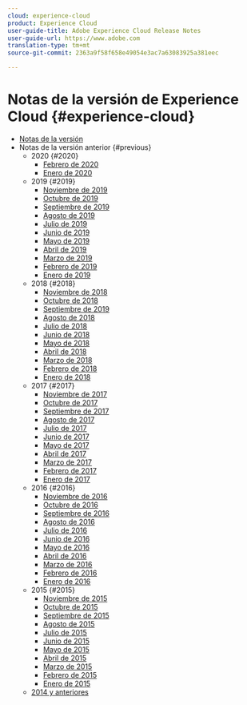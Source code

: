 ```yaml
---
cloud: experience-cloud
product: Experience Cloud
user-guide-title: Adobe Experience Cloud Release Notes
user-guide-url: https://www.adobe.com
translation-type: tm+mt
source-git-commit: 2363a9f58f658e49054e3ac7a63083925a381eec

---
```



# Notas de la versión de Experience Cloud {#experience-cloud}

+ [Notas de la versión](current.md)
+ Notas de la versión anterior {#previous}
   + 2020 {#2020}
      + [Febrero de 2020](c-legacy-releases/2020/02202020.md)
      + [Enero de 2020](c-legacy-releases/2020/01162020.md)
   + 2019 {#2019}
      + [Noviembre de 2019](c-legacy-releases/2019/10312019.md)
      + [Octubre de 2019](c-legacy-releases/2019/10102019.md)
      + [Septiembre de 2019](c-legacy-releases/2019/09122019.md)
      + [Agosto de 2019](c-legacy-releases/2019/08082019.md)
      + [Julio de 2019](c-legacy-releases/2019/07182019.md)
      + [Junio de 2019](c-legacy-releases/2019/06132019.md)
      + [Mayo de 2019](c-legacy-releases/2019/05092019.md)
      + [Abril de 2019](c-legacy-releases/2019/04112019.md)
      + [Marzo de 2019](c-legacy-releases/2019/03072019.md)
      + [Febrero de 2019](c-legacy-releases/2019/02072019.md)
      + [Enero de 2019](c-legacy-releases/2019/01172019.md)
   + 2018 {#2018}
      + [Noviembre de 2018](c-legacy-releases/2018/11012018.md)
      + [Octubre de 2018](c-legacy-releases/2018/10112018.md)
      + [Septiembre de 2019](c-legacy-releases/2018/09132018.md)
      + [Agosto de 2018](c-legacy-releases/2018/08092018.md)
      + [Julio de 2018](c-legacy-releases/2018/07192018.md)
      + [Junio de 2018](c-legacy-releases/2018/06142018.md)
      + [Mayo de 2018](c-legacy-releases/2018/05102018.md)
      + [Abril de 2018](c-legacy-releases/2018/04122018.md)
      + [Marzo de 2018](c-legacy-releases/2018/03082018.md)
      + [Febrero de 2018](c-legacy-releases/2018/02082018.md)
      + [Enero de 2018](c-legacy-releases/2018/01182018.md)
   + 2017 {#2017}
      + [Noviembre de 2017](c-legacy-releases/2017/11092017.md)
      + [Octubre de 2017](c-legacy-releases/2017/10262017.md)
      + [Septiembre de 2017](c-legacy-releases/2017/09212017.md)
      + [Agosto de 2017](c-legacy-releases/2017/08172017.md)
      + [Julio de 2017](c-legacy-releases/2017/07202017.md)
      + [Junio de 2017](c-legacy-releases/2017/06082017.md)
      + [Mayo de 2017](c-legacy-releases/2017/05182017.md)
      + [Abril de 2017](c-legacy-releases/2017/04202017.md)
      + [Marzo de 2017](c-legacy-releases/2017/03092017.md)
      + [Febrero de 2017](c-legacy-releases/2017/02162017.md)
      + [Enero de 2017](c-legacy-releases/2017/01192017.md)
   + 2016 {#2016}
      + [Noviembre de 2016](c-legacy-releases/2016/11102016.md)
      + [Octubre de 2016](c-legacy-releases/2016/10202016.md)
      + [Septiembre de 2016](c-legacy-releases/2016/09152016.md)
      + [Agosto de 2016](c-legacy-releases/2016/08182016.md)
      + [Julio de 2016](c-legacy-releases/2016/07212016.md)
      + [Junio de 2016](c-legacy-releases/2016/06162016.md)
      + [Mayo de 2016](c-legacy-releases/2016/05192016.md)
      + [Abril de 2016](c-legacy-releases/2016/04212016.md)
      + [Marzo de 2016](c-legacy-releases/2016/03172016.md)
      + [Febrero de 2016](c-legacy-releases/2016/02182016.md)
      + [Enero de 2016](c-legacy-releases/2016/01212016.md)
   + 2015 {#2015}
      + [Noviembre de 2015](c-legacy-releases/2015/11052015.md)
      + [Octubre de 2015](c-legacy-releases/2015/10152015.md)
      + [Septiembre de 2015](c-legacy-releases/2015/09172015.md)
      + [Agosto de 2015](c-legacy-releases/2015/08202015.md)
      + [Julio de 2015](c-legacy-releases/2015/07162015.md)
      + [Junio de 2015](c-legacy-releases/2015/06182015.md)
      + [Mayo de 2015](c-legacy-releases/2015/05212015.md)
      + [Abril de 2015](c-legacy-releases/2015/04162015.md)
      + [Marzo de 2015](c-legacy-releases/2015/03192015.md)
      + [Febrero de 2015](c-legacy-releases/2015/02192015.md)
      + [Enero de 2015](c-legacy-releases/2015/01152015.md)
   + [2014 y anteriores](c-legacy-releases/2014-earlier.md)

